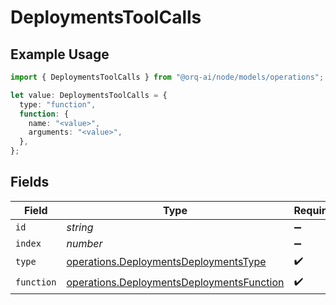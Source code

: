 # DeploymentsToolCalls

## Example Usage

```typescript
import { DeploymentsToolCalls } from "@orq-ai/node/models/operations";

let value: DeploymentsToolCalls = {
  type: "function",
  function: {
    name: "<value>",
    arguments: "<value>",
  },
};
```

## Fields

| Field                                                                                                  | Type                                                                                                   | Required                                                                                               | Description                                                                                            |
| ------------------------------------------------------------------------------------------------------ | ------------------------------------------------------------------------------------------------------ | ------------------------------------------------------------------------------------------------------ | ------------------------------------------------------------------------------------------------------ |
| `id`                                                                                                   | *string*                                                                                               | :heavy_minus_sign:                                                                                     | N/A                                                                                                    |
| `index`                                                                                                | *number*                                                                                               | :heavy_minus_sign:                                                                                     | N/A                                                                                                    |
| `type`                                                                                                 | [operations.DeploymentsDeploymentsType](../../models/operations/deploymentsdeploymentstype.md)         | :heavy_check_mark:                                                                                     | N/A                                                                                                    |
| `function`                                                                                             | [operations.DeploymentsDeploymentsFunction](../../models/operations/deploymentsdeploymentsfunction.md) | :heavy_check_mark:                                                                                     | N/A                                                                                                    |